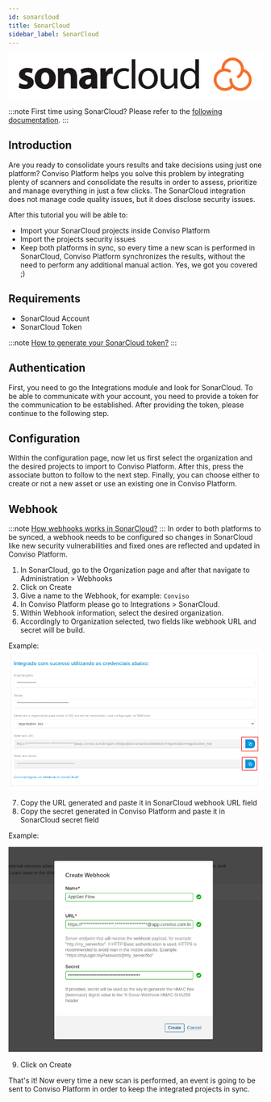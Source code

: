 ```yaml
---
id: sonarcloud
title: SonarCloud
sidebar_label: SonarCloud
---
```


<div style={{textAlign: 'center'}}>

![img](../../static/img/sonarcloud.png)

</div>

:::note
First time using SonarCloud? Please refer to the [following documentation](https://sonarcloud.io/documentation).
:::

## Introduction

Are you ready to consolidate yours results and take decisions using just one platform? 
Conviso Platform helps you solve this problem by integrating plenty of scanners and consolidate the results in order to assess, prioritize and manage everything in just a few clicks. The SonarCloud integration does not manage code quality issues, but it does disclose security issues.

After this tutorial you will be able to:
- Import your SonarCloud projects inside Conviso Platform
- Import the projects security issues 
- Keep both platforms in sync, so every time a new scan is performed in SonarCloud, Conviso Platform 
synchronizes the results, without the need to perform any additional manual action. Yes, we got you covered ;)

## Requirements
- SonarCloud Account
- SonarCloud Token

:::note
[How to generate your SonarCloud token?](https://sonarcloud.io/account/security/)
:::

## Authentication
First, you need to go the Integrations module and look for SonarCloud.
To be able to communicate with your account, you need to provide a token for the communication to be established. 
After providing the token, please continue to the following step.

### 
## Configuration

Within the configuration page, now let us first select the organization and the desired projects to import to Conviso Platform. After this, press the associate button to follow to the next step.
Finally, you can choose either to create or not a new asset or use an existing one in Conviso Platform.

## Webhook
:::note
[How webhooks works in SonarCloud?](https://sonarcloud.io/documentation/project-administration/webhooks/)
:::
In order to both platforms to be synced, a webhook needs to be configured so changes in SonarCloud like new security vulnerabilities and fixed ones are reflected and updated in Conviso Platform.

1. In SonarCloud, go to the Organization page and after that navigate to Administration > Webhooks
2. Click on Create
3. Give a name to the Webhook, for example: ```Conviso```
4. In Conviso Platform please go to Integrations > SonarCloud.
5. Within Webhook information, select the desired organization.
6. Accordingly to Organization selected, two fields like webhook URL and secret will be build.

Example:
![img](../../static/img/sonarcloud_webhook.png)

7. Copy the URL generated and paste it in SonarCloud webhook URL field
8. Copy the secret generated in Conviso Platform and paste it in SonarCloud secret field

Example:

![img](../../static/img/sonarcloud_webhook2.png)

9. Click on Create

That's it! Now every time a new scan is performed, an event is going to be sent to Conviso Platform in order to keep the integrated projects in sync.


